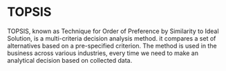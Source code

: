 # TOPSIS
 TOPSIS, known as Technique for Order of Preference by Similarity to Ideal Solution, is a multi-criteria decision analysis method. it compares a set of alternatives based on a pre-specified criterion. The method is used in the business across various industries, every time we need to make an analytical decision based on collected data.